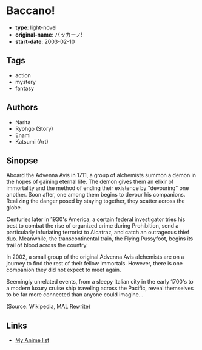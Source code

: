 # Baccano!

-   **type**: light-novel
-   **original-name**: バッカーノ!
-   **start-date**: 2003-02-10

## Tags

-   action
-   mystery
-   fantasy

## Authors

-   Narita
-   Ryohgo (Story)
-   Enami
-   Katsumi (Art)

## Sinopse

Aboard the Advenna Avis in 1711, a group of alchemists summon a demon in the hopes of gaining eternal life. The demon gives them an elixir of immortality and the method of ending their existence by "devouring" one another. Soon after, one among them begins to devour his companions. Realizing the danger posed by staying together, they scatter across the globe.

Centuries later in 1930's America, a certain federal investigator tries his best to combat the rise of organized crime during Prohibition, send a particularly infuriating terrorist to Alcatraz, and catch an outrageous thief duo. Meanwhile, the transcontinental train, the Flying Pussyfoot, begins its trail of blood across the country.

In 2002, a small group of the original Advenna Avis alchemists are on a journey to find the rest of their fellow immortals. However, there is one companion they did not expect to meet again.

Seemingly unrelated events, from a sleepy Italian city in the early 1700's to a modern luxury cruise ship traveling across the Pacific, reveal themselves to be far more connected than anyone could imagine...

(Source: Wikipedia, MAL Rewrite)

## Links

-   [My Anime list](https://myanimelist.net/manga/1342/Baccano)
